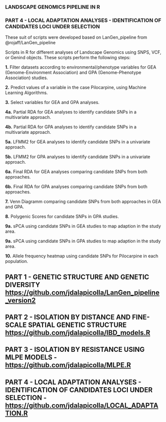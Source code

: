 ### LANDSCAPE GENOMICS PIPELINE IN R ###
### PART 4 - LOCAL ADAPTATION ANALYSES - IDENTIFICATION OF CANDIDATES LOCI UNDER SELECTION ###

These suit of scripts were developed based on LanGen_pipeline from @rojaff/LanGen_pipeline

Scripts in R for different analyses of Landscape Genomics using SNPS, VCF, or Genind objects. These scripts perform the following steps:

<b>1.</b> Filter datasets according to environmental/phenotype variables for GEA (Genome-Environment Association) and GPA (Genome-Phenotype Association) studies.

<b>2.</b> Predict values of a variable in the case Pilocarpine, using Machine Learning Algorithms.

<b>3.</b> Select variables for GEA and GPA analyses.

<b>4a.</b> Partial RDA for GEA analyses to identify candidate SNPs in a multivariate approach.

<b>4b.</b> Partial RDA for GPA analyses to identify candidate SNPs in a multivariate approach.

<b>5a.</b> LFMM2 for GEA analyses to identify candidate SNPs in a univariate approach.

<b>5b.</b> LFMM2 for GPA analyses to identify candidate SNPs in a univariate approach.

<b>6a.</b> Final RDA for GEA analyses comparing candidate SNPs from both approaches.

<b>6b.</b> Final RDA for GPA analyses comparing candidate SNPs from both approaches.

<b>7.</b> Venn Diagramm comparing candidate SNPs from both approaches in GEA and GPA.

<b>8.</b> Polygenic Scores for candidate SNPs in GPA studies.

<b>9a.</b> sPCA using candidate SNPs in GEA studies to map adaption in the study area.

<b>9a.</b> sPCA using candidate SNPs in GPA studies to map adaption in the study area.

<b>10.</b> Allele frequency heatmap using candidate SNPs for Pilocarpine in each population.




## PART 1 - GENETIC STRUCTURE AND GENETIC DIVERSITY https://github.com/jdalapicolla/LanGen_pipeline_version2
## PART 2 - ISOLATION BY DISTANCE AND FINE-SCALE SPATIAL GENETIC STRUCTURE https://github.com/jdalapicolla/IBD_models.R
## PART 3 - ISOLATION BY RESISTANCE USING MLPE MODELS - https://github.com/jdalapicolla/MLPE.R
## PART 4 - LOCAL ADAPTATION ANALYSES - IDENTIFICATION OF CANDIDATES LOCI UNDER SELECTION - https://github.com/jdalapicolla/LOCAL_ADAPTATION.R
    
